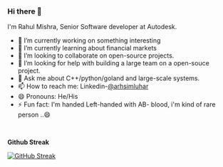 ### Hi there 👋

I'm Rahul Mishra, Senior Software developer at Autodesk.

- 🔭 I’m currently working on something interesting
- 🌱 I’m currently learning about financial markets
- 👯 I’m looking to collaborate on open-source projects.
- 🤔 I’m looking for help with building a large team on a open-souce project.
- 💬 Ask me about C++/python/goland and large-scale systems.
- 📫 How to reach me: Linkedin-[@arhsimluhar](https://www.linkedin.com/in/arhsimluhar/) 
- 😄 Pronouns: He/His
- ⚡ Fun fact: I'm handed Left-handed with AB- blood, i'm kind of rare person ..😄

<br>

**Github Streak**

[![GitHub Streak](https://streak-stats.demolab.com?user=arhsimluhar&theme=blueberry&hide_border=true&date_format=M%20j%5B%2C%20Y%5D)](https://git.io/streak-stats)
